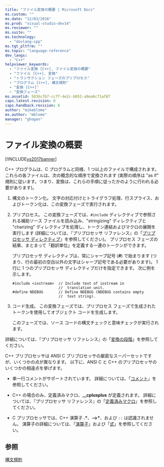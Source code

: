 ```yaml
---
title: "ファイル変換の概要 | Microsoft Docs"
ms.custom: ""
ms.date: "12/03/2016"
ms.prod: "visual-studio-dev14"
ms.reviewer: ""
ms.suite: ""
ms.technology: 
  - "devlang-cpp"
ms.tgt_pltfrm: ""
ms.topic: "language-reference"
dev_langs: 
  - "C++"
helpviewer_keywords: 
  - "ファイル変換 [C++], ファイル変換の概要"
  - "ファイル [C++], 変換"
  - "トランザクション フェーズのプリプロセス"
  - "プログラム [C++], 構文規則"
  - "変換 [C++]"
  - "変換フェーズ"
ms.assetid: 5036c7b7-ccff-4e2c-b052-a9ea6c71af87
caps.latest.revision: 6
caps.handback.revision: 6
author: "mikeblome"
ms.author: "mblome"
manager: "ghogen"
---
```

# ファイル変換の概要
[!INCLUDE[vs2017banner](../assembler/inline/includes/vs2017banner.md)]

C\+\+ プログラムは、C プログラムと同様、1 つ以上のファイルで構成されます。  これらの各ファイルは、次の概念的な順序で変換されます \(実際の順序は "as if" 規則に従います。つまり、変換は、これらの手順に従ったかのように行われる必要があります\)。  
  
1.  構文のトークン化。  文字の対応付けとトライグラフ処理、行スプライス、およびトークン化は、この変換フェーズで実行されます。  
  
2.  プリプロセス。  この変換フェーズでは、`#include` ディレクティブで参照される補助ソース ファイルを読み込み、"stringizing" ディレクティブと "charizing" ディレクティブを処理し、トークン連結およびマクロの展開を実行します \(詳細については、『プリプロセッサ リファレンス』の「[プリプロセッサ ディレクティブ](../preprocessor/preprocessor-directives.md)」を参照してください\)。  プリプロセス フェーズの結果、まとまって「翻訳単位」を定義する一連のトークンができます。  
  
     プリプロセッサ ディレクティブは、常にシャープ記号 \(**\#**\) で始まります \(つまり、行の最初の空白以外の文字はシャープ記号である必要があります\)。  1 行に 1 つのプリプロセッサ ディレクティブだけを指定できます。  次に例を示します。  
  
    ```  
    #include <iostream>  // Include text of iostream in   
                         //  translation unit.  
    #define NDEBUG       // Define NDEBUG (NDEBUG contains empty   
                         //  text string).  
    ```  
  
3.  コード生成。  この変換フェーズでは、プリプロセス フェーズで生成されたトークンを使用してオブジェクト コードを生成します。  
  
     このフェーズでは、ソース コードの構文チェックと意味チェックが実行されます。  
  
 詳細については、『プリプロセッサ リファレンス』の「[変換の段階](../preprocessor/phases-of-translation.md)」を参照してください。  
  
 C\+\+ プリプロセッサは ANSI C プリプロセッサの厳密なスーパーセットですが、いくつかの点が異なります。  以下に、ANSI C と C\+\+ のプリプロセッサのいくつかの相違点を挙げます。  
  
-   単一行コメントがサポートされています。  詳細については、「[コメント](../cpp/comments-cpp.md)」を参照してください。  
  
-   C\+\+ の場合のみ、定義済みマクロ、**\_\_cplusplus** が定義されます。  詳細については、『プリプロセッサ リファレンス』の「[定義済みマクロ](../preprocessor/predefined-macros.md)」を参照してください。  
  
-   C プリプロセッサでは、C\+\+ 演算子 **.\***、**–\>\***、および `::` は認識されません。  演算子の詳細については、「[演算子](../cpp/cpp-built-in-operators-precedence-and-associativity.md)」および「[式](../cpp/expressions-cpp.md)」を参照してください。  
  
## 参照  
 [構文規則](../cpp/lexical-conventions.md)